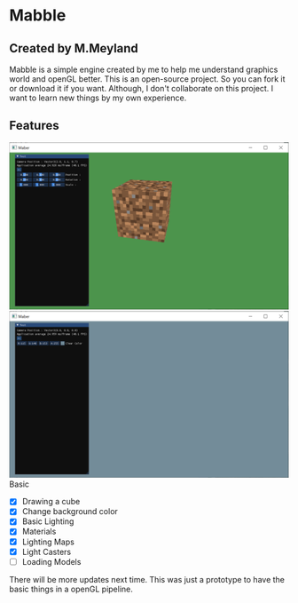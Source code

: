 # Mabble
## Created by M.Meyland

Mabble is a simple engine created by me to help me understand graphics world and openGL better.
This is an open-source project. So you can fork it or download it if you want. Although, I don't 
collaborate on this project. I want to learn new things by my own experience.



## Features
![](https://github.com/MeylandMan/photos/blob/main/0-5-SuperEngine-1.png)
![](https://github.com/MeylandMan/photos/blob/main/0-5-SuperEngine-0.png)
Basic
  - [x] Drawing a cube
  - [x] Change background color
  - [x] Basic Lighting
  - [x] Materials
  - [x] Lighting Maps
  - [x] Light Casters
  - [ ] Loading Models

There will be more updates next time. This was just a prototype to have the basic things in a openGL pipeline.

